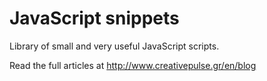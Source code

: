 JavaScript snippets
===================

Library of small and very useful JavaScript scripts.

Read the full articles at http://www.creativepulse.gr/en/blog
